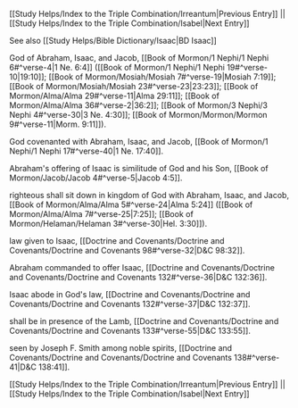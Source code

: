 [[Study Helps/Index to the Triple Combination/Irreantum|Previous Entry]]  ||  [[Study Helps/Index to the Triple Combination/Isabel|Next Entry]]

 See also [[Study Helps/Bible Dictionary/Isaac|BD Isaac]]

 God of Abraham, Isaac, and Jacob, [[Book of Mormon/1 Nephi/1 Nephi 6#^verse-4|1 Ne. 6:4]] ([[Book of Mormon/1 Nephi/1 Nephi 19#^verse-10|19:10]]; [[Book of Mormon/Mosiah/Mosiah 7#^verse-19|Mosiah 7:19]]; [[Book of Mormon/Mosiah/Mosiah 23#^verse-23|23:23]]; [[Book of Mormon/Alma/Alma 29#^verse-11|Alma 29:11]]; [[Book of Mormon/Alma/Alma 36#^verse-2|36:2]]; [[Book of Mormon/3 Nephi/3 Nephi 4#^verse-30|3 Ne. 4:30]]; [[Book of Mormon/Mormon/Mormon 9#^verse-11|Morm. 9:11]]).

 God covenanted with Abraham, Isaac, and Jacob, [[Book of Mormon/1 Nephi/1 Nephi 17#^verse-40|1 Ne. 17:40]].

 Abraham's offering of Isaac is similitude of God and his Son, [[Book of Mormon/Jacob/Jacob 4#^verse-5|Jacob 4:5]].

 righteous shall sit down in kingdom of God with Abraham, Isaac, and Jacob, [[Book of Mormon/Alma/Alma 5#^verse-24|Alma 5:24]] ([[Book of Mormon/Alma/Alma 7#^verse-25|7:25]]; [[Book of Mormon/Helaman/Helaman 3#^verse-30|Hel. 3:30]]).

 law given to Isaac, [[Doctrine and Covenants/Doctrine and Covenants/Doctrine and Covenants 98#^verse-32|D&C 98:32]].

 Abraham commanded to offer Isaac, [[Doctrine and Covenants/Doctrine and Covenants/Doctrine and Covenants 132#^verse-36|D&C 132:36]].

 Isaac abode in God's law, [[Doctrine and Covenants/Doctrine and Covenants/Doctrine and Covenants 132#^verse-37|D&C 132:37]].

 shall be in presence of the Lamb, [[Doctrine and Covenants/Doctrine and Covenants/Doctrine and Covenants 133#^verse-55|D&C 133:55]].

 seen by Joseph F. Smith among noble spirits, [[Doctrine and Covenants/Doctrine and Covenants/Doctrine and Covenants 138#^verse-41|D&C 138:41]].

[[Study Helps/Index to the Triple Combination/Irreantum|Previous Entry]]  ||  [[Study Helps/Index to the Triple Combination/Isabel|Next Entry]]